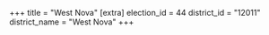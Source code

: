 +++
title = "West Nova"
[extra]
election_id = 44
district_id = "12011"
district_name = "West Nova"
+++
